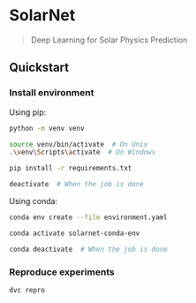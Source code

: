 # SolarNet

> Deep Learning for Solar Physics Prediction


## Quickstart

### Install environment

Using pip:
```sh
python -m venv venv

source venv/bin/activate  # On Unix
.\venv\Scripts\activate  # On Windows

pip install -r requirements.txt

deactivate  # When the job is done
```

Using conda:
```sh
conda env create --file environment.yaml

conda activate solarnet-conda-env

conda deactivate  # When the job is done
```


### Reproduce experiments

```sh
dvc repro
```
